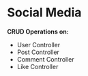 # Social Media

**CRUD Operations on:**

* User Controller
* Post Controller
* Comment Controller
* Like Controller

